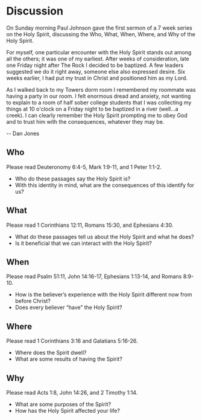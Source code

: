 # Discussion

On Sunday morning Paul Johnson gave the first sermon of a 7 week series on the Holy Spirit, discussing the Who, What, When, Where, and Why of the Holy Spirit.

For myself, one particular encounter with the Holy Spirit stands out among all the others; it was one of my earliest.
After weeks of consideration, late one Friday night after The Rock I decided to be baptized.
A few leaders suggested we do it right away, someone else also expressed desire.
Six weeks earlier, I had put my trust in Christ and positioned him as my Lord.  

As I walked back to my Towers dorm room I remembered my roommate was having a party in our room.
I felt enormous dread and anxiety, not wanting to explain to a room of half sober college students that I was collecting my things at 10 o'clock on a Friday night to be baptized in a river (well...a creek).
I can clearly remember the Holy Spirit prompting me to obey God and to trust him with the consequences, whatever they may be. 

 -- Dan Jones

## Who
Please read Deuteronomy 6:4-5, Mark 1:9-11, and 1 Peter 1:1-2. 

* Who do these passages say the Holy Spirit is?
* With this identity in mind, what are the consequences of this identify for us?

## What
Please read 1 Corinthians 12:11, Romans 15:30, and Ephesians 4:30.

* What do these passages tell us about the Holy Spirit and what he does?
* Is it beneficial that we can interact with the Holy Spirit?
                    
## When
Please read Psalm 51:11, John 14:16-17, Ephesians 1:13-14, and Romans 8:9-10.

* How is the believer’s experience with the Holy Spirit different now from before Christ?
* Does every believer “have” the Holy Spirit?

## Where
Please read 1 Corinthians 3:16 and Galatians 5:16-26.

* Where does the Spirit dwell?
* What are some results of having the Spirit?
                                        
## Why
Please read Acts 1:8, John 14:26, and 2 Timothy 1:14.

* What are some purposes of the Spirit?
* How has the Holy Spirit affected your life?
